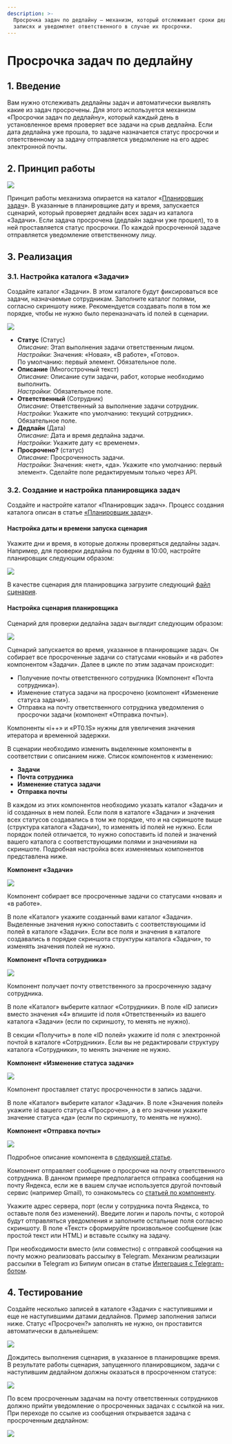 ```yaml
---
description: >-
  Просрочка задач по дедлайну — механизм, который отслеживает сроки дедлайнов в
  записях и уведомляет ответственного в случае их просрочки.
---
```


# Просрочка задач по дедлайну

## 1. Введение

Вам нужно отслеживать дедлайны задач и автоматически выявлять какие из задач просрочены. Для этого используется механизм «Просрочки задач по дедлайну», который каждый день в установленное время проверяет все задачи на срыв дедлайна. Если дата дедлайна уже прошла, то задаче назначается статус просрочки и ответственному за задачу отправляется уведомление на его адрес электронной почты.

## 2. **Принцип работы**

![](<../../.gitbook/assets/Принцип работы.png>)

Принцип работы механизма опирается на каталог «[Планировщик задач](https://docs.bpium.ru/cases/automations/planirovshik-zadach)». В указанные в планировщике дату и время, запускается сценарий, который проверяет дедлайн всех задач из каталога «Задачи». Если задача просрочена (дедлайн задачи уже прошел), то в ней проставляется статус просрочки. По каждой просроченной задаче отправляется уведомление ответственному лицу.

## 3. Реализация

### 3.1. Настройка каталога «Задачи»

Создайте каталог «Задачи». В этом каталоге будут фиксироваться все задачи, назначаемые сотрудникам. Заполните каталог полями, согласно скриншоту ниже. Рекомендуется создавать поля в том же порядке, чтобы не нужно было переназначать id полей в сценарии.

![](<../../.gitbook/assets/Структура каталога.png>)

* **Статус** (Статус)\
  _Описание_: Этап выполнения задачи ответственным лицом.\
  _Настройки_: Значения: «Новая», «В работе», «Готово». \
  По умолчанию: первый элемент. Обязательное поле.
* **Описание** (Многострочный текст)\
  _Описание_: Описание сути задачи, работ, которые необходимо выполнить.\
  _Настройки_: Обязательное поле.
* **Ответственный** (Сотрудник)\
  _Описание_: Ответственный за выполнение задачи сотрудник.\
  _Настройки_: Укажите «по умолчанию: текущий сотрудник». Обязательное поле.
* **Дедлайн** (Дата)\
  _Описание_: Дата и время дедлайна задачи.\
  _Настройки_:  Укажите дату «с временем».
* **Просрочено?** (статус)\
  _Описание_: Просроченность задачи.\
  _Настройки_: Значения: «нет», «да». Укажите «по умолчанию: первый элемент». Сделайте поле редактируемым только через API.

### 3.2. Создание и настройка планировщика задач

Создайте и настройте каталог «Планировщик задач». Процесс создания каталога описан в статье [«Планировщик задач](https://docs.bpium.ru/cases/automations/planirovshik-zadach)».

#### **Настройка даты и времени запуска сценария**

Укажите дни и время, в которые должны проверяться дедлайны задач. Например, для проверки дедлайна по будням в 10:00, настройте планировщик следующим образом:

![](../../.gitbook/assets/Планировщик.png)

В качестве сценария для планировщика загрузите следующий [файл сценария](https://drive.google.com/file/d/1f7YxUePBhhOXLl25VtKzFGb7HQ6yWc8S/view?usp=sharing).

#### Настройка сценария планировщика

Сценарий для проверки дедлайна задач выглядит следующим образом:

![](../../.gitbook/assets/Сценарий.png)

Сценарий запускается во время, указанное в планировщике задач. Он собирает все просроченные задачи со статусами «новый» и «в работе» компонентом «Задачи». Далее в цикле по этим задачам происходит:

* Получение почты ответственного сотрудника (Компонент «Почта сотрудника»).
* Изменение статуса задачи на просрочено (компонент «Изменение статуса задачи»).
* Отправка на почту ответственного сотрудника уведомления о просрочки задачи (компонент «Отправка почты»).

Компоненты «i++» и «PT0.1S» нужны для увеличения значения итератора и временной задержки.

В сценарии необходимо изменить выделенные компоненты в соответствии с описанием ниже. Список компонентов к изменению:

* **Задачи**
* **Почта сотрудника**
* **Изменение статуса задачи**
* **Отправка почты**

В каждом из этих компонентов необходимо указать каталог «Задачи» и id созданных в нем полей. Если поля в каталоге «Задачи» и значения всех статусов создавались в том же порядке, что и на скриншоте выше (структура каталога «Задачи»), то изменять id полей не нужно. Если порядок полей отличается, то нужно сопоставить id полей и значений вашего каталога с соответствующими полями и значениями на скриншоте. Подробная настройка всех изменяемых компонентов представлена ниже.

**Компонент «Задачи»**

![](<../../.gitbook/assets/Сценарий (Задачи).png>)

Компонент собирает все просроченные задачи со статусами «новая» и «в работе».

В поле «Каталог» укажите созданный вами каталог «Задачи». Выделенные значения нужно сопоставить с соответствующими id полей в каталоге «Задачи». Если все поля и значения в каталоге создавались в порядке скриншота структуры каталога «Задачи», то изменять значения полей не нужно.

**Компонент «Почта сотрудника»**

![](<../../.gitbook/assets/Сценарий (Почта сотрудника).png>)

Компонент получает почту ответственного за просроченную задачу сотрудника.

В поле «Каталог» выберите катлаог «Сотрудники». В поле «ID записи» вместо значения «4» впишите id поля «Ответственный» из вашего каталога «Задачи» (если по скриншоту, то менять не нужно).

В секции «Получить» в поле «ID полей» укажите id поля с электронной почтой в каталоге «Сотрудники». Если вы не редактировали структуру каталога «Сотрудники», то менять значение не нужно.

**Компонент «Изменение статуса задачи»**

![](<../../.gitbook/assets/Сценарий (Изменение статуса задачи).png>)

Компонент проставляет статус просроченности в запись задачи.

В поле «Каталог» выберите каталог «Задачи». В поле «Значения полей» укажите id вашего статуса «Просрочен», а в его значении укажите значение статуса «да» (если по скриншоту, то менять не нужно).

**Компонент «Отправка почты»**

![](<../../.gitbook/assets/Сценарий (Отправка почты) (1).png>)

Подробное описание компонента в [следующей статье](https://docs.bpium.ru/manual/processes/scripts/components/email).

Компонент отправляет сообщение о просрочке на почту ответственного сотрудника. В данном примере предполагается отправка сообщения на почту Яндекса, если же в вашем случае используется другой почтовый сервис (например Gmail), то ознакомьтесь со [статьей по компоненту](https://docs.bpium.ru/manual/processes/scripts/components/email#gmail).

Укажите адрес сервера, порт (если у сотрудника почта Яндекса, то оставьте поля без изменений). Введите логин и пароль почты, с которой будут отправляться уведомления и заполните остальные поля согласно скриншоту. В поле «Текст» сформируйте произвольное сообщение (как простой текст или HTML) и вставьте ссылку на задачу.

При необходимости вместо (или совместно) с отправкой сообщения на почту можно реализовать рассылку в Telegram. Механизм реализации рассылки в Telegram из Бипиум описан в статье [Интеграция с Telegram-ботом](https://docs.bpium.ru/cases/automations/integraciya-s-telegram-botom).

## **4. Тестирование**

Создайте несколько записей в каталоге «Задачи» с наступившими и еще не наступившими датами дедлайнов. Пример заполнения записи ниже. Статус «Просрочен?» заполнять не нужно, он проставится автоматически в дальнейшем:

![](<../../.gitbook/assets/Тестирование 1.png>)

Дождитесь выполнения сценария, в указанное в планировщике время. В результате работы сценария, запущенного планировщиком, задачи с наступившим дедлайном должны оказаться в просроченном статусе:

![](<../../.gitbook/assets/Тестирование 2.png>)

По всем просроченным задачам на почту ответственных сотрудников должно прийти уведомление о просроченных задачах с ссылкой на них. При переходе по ссылке из сообщения открывается задача с просроченным дедлайном:

![](<../../.gitbook/assets/Тестирование 3.png>)
